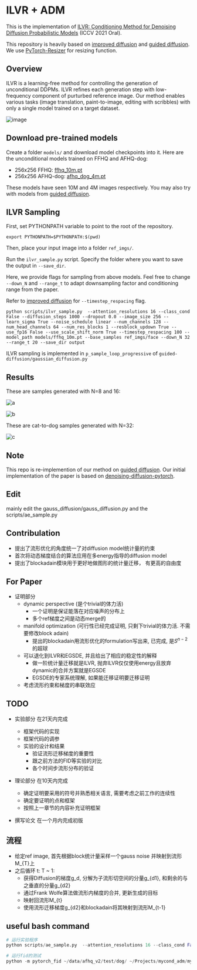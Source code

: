 # ILVR + ADM

This is the implementation of [ILVR: Conditioning Method for Denoising Diffusion Probabilistic Models](https://arxiv.org/abs/2108.02938) (ICCV 2021 Oral).

This repository is heavily based on [improved diffusion](https://github.com/openai/improved-diffusion) and [guided diffusion](https://github.com/openai/guided-diffusion).
We use [PyTorch-Resizer](https://github.com/assafshocher/PyTorch-Resizer) for resizing function.

## Overview

ILVR is a learning-free method for controlling the generation of unconditional DDPMs. ILVR refines each generation step with low-frequency component of purturbed reference image. Our method enables various tasks (image translation, paint-to-image, editing with scribbles) with only a single model trained on a target dataset. 

![image](https://user-images.githubusercontent.com/36615789/133278340-48050da2-192b-4851-87ab-ba090545886a.png)


## Download pre-trained models
Create a folder `models/` and download model checkpoints into it.
Here are the unconditional models trained on FFHQ and AFHQ-dog:

 * 256x256 FFHQ: [ffhq_10m.pt](https://drive.google.com/file/d/117Y6Z6-Hg6TMZVIXMmgYbpZy7QvTXign/view?usp=sharing)
 * 256x256 AFHQ-dog: [afhq_dog_4m.pt](https://drive.google.com/file/d/14OG_o3aa8Hxmfu36IIRyOgRwEP6ngLdo/view?usp=sharing)

These models have seen 10M and 4M images respectively.
You may also try with models from [guided diffusion](https://github.com/openai/guided-diffusion).


## ILVR Sampling
First, set PYTHONPATH variable to point to the root of the repository.

```
export PYTHONPATH=$PYTHONPATH:$(pwd)
```

Then, place your input image into a folder `ref_imgs/`.

Run the `ilvr_sample.py` script. Specify the folder where you want to save the output in `--save_dir`.

Here, we provide flags for sampling from above models.
Feel free to change `--down_N` and `--range_t` to adapt downsampling factor and conditioning range from the paper.

Refer to [improved diffusion](https://github.com/openai/improved-diffusion) for `--timestep_respacing` flag.

```
python scripts/ilvr_sample.py  --attention_resolutions 16 --class_cond False --diffusion_steps 1000 --dropout 0.0 --image_size 256 --learn_sigma True --noise_schedule linear --num_channels 128 --num_head_channels 64 --num_res_blocks 1 --resblock_updown True --use_fp16 False --use_scale_shift_norm True --timestep_respacing 100 --model_path models/ffhq_10m.pt --base_samples ref_imgs/face --down_N 32 --range_t 20 --save_dir output
```

ILVR sampling is implemented in `p_sample_loop_progressive` of `guided-diffusion/gaussian_diffusion.py`


## Results

These are samples generated with N=8 and 16:

![a](gif/full_face8_small.gif)

![b](gif/full_face16_small.gif)

These are cat-to-dog samples generated with N=32:

![c](gif/full_cat2dog_small.gif)


## Note
This repo is re-implemention of our method on [guided diffusion](https://github.com/openai/guided-diffusion). Our initial implementation of the paper is based on [denoising-diffusion-pytorch](https://github.com/rosinality/denoising-diffusion-pytorch).

## Edit
mainly edit the gauss_diffusion/gauss_diffusion.py and the scripts/ae_sample.py

## Contribulation
* 提出了流形优化的角度统一了对diffusion model统计量的约束
* 首次将动态梯度结合的算法应用在多energy指导的diffusion model
* 提出了blockadain模块用于更好地做图形的统计量迁移， 有更高的自由度
## For Paper
* 证明部分
    * dynamic perspective (是个trivial的体力活)
        * 一个证明是保证能落在对应噪声的分布上
        * 多个ref梯度之间是动态merge的
    * manifold optimization (可行性已经完成证明, 只剩下trivial的体力活. 不需要修改block adain)
        * 提出的blockadain用流形优化的formulation写出来, 已完成, 是$S^{n-2}$的超球
    * 可以退化到ILVR和EGSDE, 并且给出了相应的稳定性的解释
        * 做一阶统计量迁移就是ILVR, 抛弃ILVR仅仅使用energy且放弃dynamic的合并方案就是EGSDE
        * EGSDE的专家系统理解, 如果能迁移证明要迁移证明
    * 考虑流形约束和梯度的串联效应

## TODO
* 实验部分 在21天内完成
    * 框架代码的实现
    * 框架代码的调参
    * 实验的设计和结果
        * 验证流形迁移梯度的重要性
        * 跟之前方法的FID等实验的对比
        * 各个时间步流形分布的验证

* 理论部分 在10天内完成
    * 确定证明要采用的符号并熟悉相关语言, 需要考虑之前工作的连续性
    * 确定要证明的点和框架
    * 按照上一章节的内容补充证明框架

* 撰写论文 在一个月内完成初版

## 流程
* 给定ref image, 首先根据block统计量采样一个gauss noise 并映射到流形M_{T}上
* 之后循环 t: T ~ 1:
    * 获得Diffusion的梯度g_d, 分解为子流形切空间的分量g_{d1}, 和剩余的与之垂直的分量g_{d2}
    * 通过Frank Wolfe算法做流形内梯度的合并, 更新生成的目标
    * 映射回流形M_{t}
    * 使用流形迁移梯度g_{d2}和blockadain将其映射到流形M_{t-1}

## useful bash command
``` python
# 运行实验程序
python scripts/ae_sample.py  --attention_resolutions 16 --class_cond False --diffusion_steps 1000 --dropout 0.0 --image_size 256 --learn_sigma True --noise_schedule linear --num_channels 128 --num_head_channels 64 --num_res_blocks 1 --resblock_updown True --use_fp16 False --use_scale_shift_norm True --timestep_respacing 100 --model_path models/afhq_dog_4m.pt --base_samples /home/sunsk/data/afhq_v2/test/cat  --range_t 40 --save_dir myoutput/tmp2neural

# 运行fid的测试
python -m pytorch_fid ~/data/afhq_v2/test/dog/ ~/Projects/mycond_adm/myoutput/test/ --device cuda:1
```


